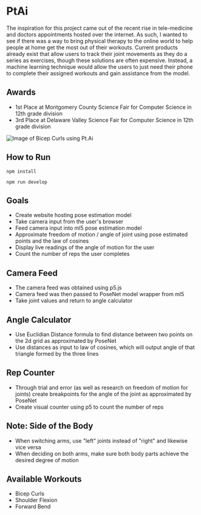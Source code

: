 # PtAi
The inspiration for this project came out of the recent rise in tele-medicine and doctors appointments hosted over the internet. As such, I wanted to see if there was a way to bring physical therapy to the online world to help people at home get the most out of their workouts. Current products already exist that allow users to track their joint movements as they do a series as exercises, though these solutions are often expensive. Instead, a machine learning technique would allow the users to just need their phone to complete their assigned workouts and gain assistance from the model. 

## Awards
- 1st Place at Montgomery County Science Fair for Computer Science in 12th grade division
- 3rd Place at Delaware Valley Science Fair for Computer Science in 12th grade division

![Image of Bicep Curls using Pt.Ai]()


## How to Run
`npm install`

`npm run develop`

## Goals
- Create website hosting pose estimation model
- Take camera input from the user's browser
- Feed camera input into ml5 pose estimation model
- Approximate freedom of motion / angle of joint using pose estimated points and the law of cosines
- Display live readings of the angle of motion for the user
- Count the number of reps the user completes

## Camera Feed
- The camera feed was obtained using p5.js
- Camera feed was then passed to PoseNet model wrapper from ml5
- Take joint values and return to angle calculator 

## Angle Calculator
- Use Euclidian Distance formula to find distance between two points on the 2d grid as approximated by PoseNet
- Use distances as input to law of cosines, which will output angle of that triangle formed by the three lines

## Rep Counter
- Through trial and error (as well as research on freedom of motion for joints) create breakpoints for the angle of the joint as approximated by PoseNet
- Create visual counter using p5 to count the number of reps

## **Note**: Side of the Body
- When switching arms, use "left" joints instead of "right" and likewise vice versa
- When deciding on both arms, make sure both body parts achieve the desired degree of motion

## Available Workouts
- Bicep Curls
- Shoulder Flexion
- Forward Bend
